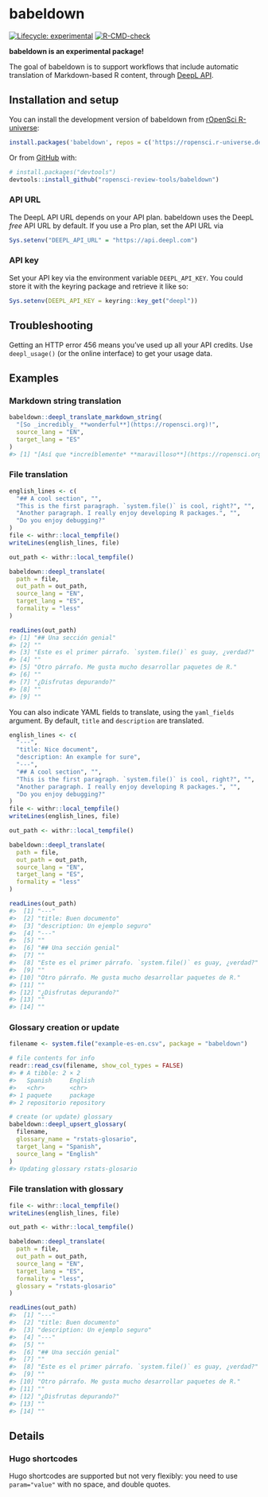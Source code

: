 
<!-- README.md is generated from README.Rmd. Please edit that file -->

# babeldown

<!-- badges: start -->

[![Lifecycle:
experimental](https://img.shields.io/badge/lifecycle-experimental-orange.svg)](https://lifecycle.r-lib.org/articles/stages.html#experimental)
[![R-CMD-check](https://github.com/ropensci-review-tools/babeldown/actions/workflows/R-CMD-check.yaml/badge.svg)](https://github.com/ropensci-review-tools/babeldown/actions/workflows/R-CMD-check.yaml)
<!-- badges: end -->

**babeldown is an experimental package!**

The goal of babeldown is to support workflows that include automatic
translation of Markdown-based R content, through [DeepL
API](https://www.deepl.com/en/docs-api/).

## Installation and setup

You can install the development version of babeldown from [rOpenSci
R-universe](https://ropensci.r-universe.dev/):

``` r
install.packages('babeldown', repos = c('https://ropensci.r-universe.dev', 'https://cloud.r-project.org'))
```

Or from [GitHub](https://github.com/) with:

``` r
# install.packages("devtools")
devtools::install_github("ropensci-review-tools/babeldown")
```

### API URL

The DeepL API URL depends on your API plan. babeldown uses the DeepL
*free* API URL by default. If you use a Pro plan, set the API URL via

``` r
Sys.setenv("DEEPL_API_URL" = "https://api.deepl.com")
```

### API key

Set your API key via the environment variable `DEEPL_API_KEY`. You could
store it with the keyring package and retrieve it like so:

``` r
Sys.setenv(DEEPL_API_KEY = keyring::key_get("deepl"))
```

## Troubleshooting

Getting an HTTP error 456 means you’ve used up all your API credits. Use
`deepl_usage()` (or the online interface) to get your usage data.

## Examples

### Markdown string translation

``` r
babeldown::deepl_translate_markdown_string(
  "[So _incredibly_ **wonderful**](https://ropensci.org)!",
  source_lang = "EN",
  target_lang = "ES"
)
#> [1] "[Así que *increíblemente* **maravilloso**](https://ropensci.org) ¡!"
```

### File translation

``` r
english_lines <- c(
  "## A cool section", "",
  "This is the first paragraph. `system.file()` is cool, right?", "",
  "Another paragraph. I really enjoy developing R packages.", "",
  "Do you enjoy debugging?"
)
file <- withr::local_tempfile()
writeLines(english_lines, file)

out_path <- withr::local_tempfile()

babeldown::deepl_translate(
  path = file,
  out_path = out_path,
  source_lang = "EN",
  target_lang = "ES",
  formality = "less"
)

readLines(out_path)
#> [1] "## Una sección genial"                                       
#> [2] ""                                                            
#> [3] "Este es el primer párrafo. `system.file()` es guay, ¿verdad?"
#> [4] ""                                                            
#> [5] "Otro párrafo. Me gusta mucho desarrollar paquetes de R."     
#> [6] ""                                                            
#> [7] "¿Disfrutas depurando?"                                       
#> [8] ""                                                            
#> [9] ""
```

You can also indicate YAML fields to translate, using the `yaml_fields`
argument. By default, `title` and `description` are translated.

``` r
english_lines <- c(
  "---",
  "title: Nice document",
  "description: An example for sure",
  "---",
  "## A cool section", "",
  "This is the first paragraph. `system.file()` is cool, right?", "",
  "Another paragraph. I really enjoy developing R packages.", "",
  "Do you enjoy debugging?"
)
file <- withr::local_tempfile()
writeLines(english_lines, file)

out_path <- withr::local_tempfile()

babeldown::deepl_translate(
  path = file,
  out_path = out_path,
  source_lang = "EN",
  target_lang = "ES",
  formality = "less"
)

readLines(out_path)
#>  [1] "---"                                                         
#>  [2] "title: Buen documento"                                       
#>  [3] "description: Un ejemplo seguro"                              
#>  [4] "---"                                                         
#>  [5] ""                                                            
#>  [6] "## Una sección genial"                                       
#>  [7] ""                                                            
#>  [8] "Este es el primer párrafo. `system.file()` es guay, ¿verdad?"
#>  [9] ""                                                            
#> [10] "Otro párrafo. Me gusta mucho desarrollar paquetes de R."     
#> [11] ""                                                            
#> [12] "¿Disfrutas depurando?"                                       
#> [13] ""                                                            
#> [14] ""
```

### Glossary creation or update

``` r
filename <- system.file("example-es-en.csv", package = "babeldown")

# file contents for info
readr::read_csv(filename, show_col_types = FALSE)
#> # A tibble: 2 × 2
#>   Spanish     English   
#>   <chr>       <chr>     
#> 1 paquete     package   
#> 2 repositorio repository

# create (or update) glossary
babeldown::deepl_upsert_glossary(
  filename,
  glossary_name = "rstats-glosario",
  target_lang = "Spanish",
  source_lang = "English"
)
#> Updating glossary rstats-glosario
```

### File translation with glossary

``` r
file <- withr::local_tempfile()
writeLines(english_lines, file)

out_path <- withr::local_tempfile()

babeldown::deepl_translate(
  path = file,
  out_path = out_path,
  source_lang = "EN",
  target_lang = "ES",
  formality = "less",
  glossary = "rstats-glosario"
)

readLines(out_path)
#>  [1] "---"                                                         
#>  [2] "title: Buen documento"                                       
#>  [3] "description: Un ejemplo seguro"                              
#>  [4] "---"                                                         
#>  [5] ""                                                            
#>  [6] "## Una sección genial"                                       
#>  [7] ""                                                            
#>  [8] "Este es el primer párrafo. `system.file()` es guay, ¿verdad?"
#>  [9] ""                                                            
#> [10] "Otro párrafo. Me gusta mucho desarrollar paquetes de R."     
#> [11] ""                                                            
#> [12] "¿Disfrutas depurando?"                                       
#> [13] ""                                                            
#> [14] ""
```

## Details

### Hugo shortcodes

Hugo shortcodes are supported but not very flexibly: you need to use
`param="value"` with no space, and double quotes.
